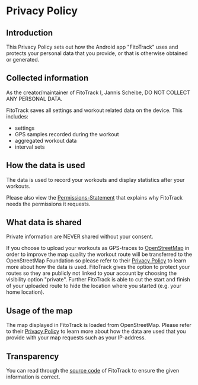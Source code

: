 # Privacy Policy

## Introduction

This Privacy Policy sets out how the Android app "FitoTrack" uses and protects your personal data that you provide, or that is otherwise obtained or generated.

## Collected information

As the creator/maintainer of FitoTrack I, Jannis Scheibe, DO NOT COLLECT ANY PERSONAL DATA.

FitoTrack saves all settings and workout related data on the device. This includes:

- settings
- GPS samples recorded during the workout
- aggregated workout data
- interval sets

## How the data is used

The data is used to record your workouts and display statistics after your workouts.

Please also view the [Permissions-Statement](https://codeberg.org/jannis/FitoTrack/wiki/Permissions) that explains why FitoTrack needs the permissions it requests.

## What data is shared

Private information are NEVER shared without your consent.

If you choose to upload your workouts as GPS-traces to [OpenStreetMap](https://www.openstreetmap.org/) in order to improve the map quality the workout route will be transferred to the OpenStreetMap Foundation so please refer to their [Privacy Policy](https://wiki.osmfoundation.org/wiki/Privacy_Policy) to learn more about how the data is used.
FitoTrack gives the option to protect your routes so they are publicly not linked to your account by choosing the visibility option "private".
Further FitoTrack is able to cut the start and finish of your uploaded route to hide the location where you started (e.g. your home location).

## Usage of the map

The map displayed in FitoTrack is loaded from OpenStreetMap. Please refer to their [Privacy Policy](https://wiki.osmfoundation.org/wiki/Privacy_Policy) to learn more about how the data are used that you provide with your map requests such as your IP-address.

## Transparency

You can read through the [source code](https://codeberg.org/jannis/FitoTrack) of FitoTrack to ensure the given information is correct.
